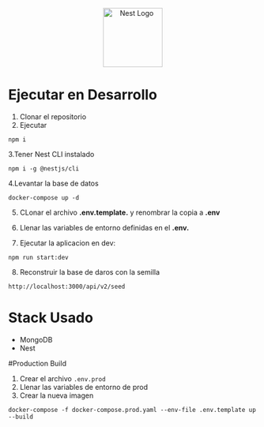 <p align="center">
  <a href="http://nestjs.com/" target="blank"><img src="https://nestjs.com/img/logo-small.svg" width="120" alt="Nest Logo" /></a>
</p>

# Ejecutar en Desarrollo
1. Clonar el repositorio
2. Ejecutar
```
npm i
```
3.Tener Nest CLI instalado
```
npm i -g @nestjs/cli
```
4.Levantar la base de datos
```
docker-compose up -d
```

5. CLonar el archivo __.env.template.__ y renombrar la copia a __.env__

6. Llenar las variables de entorno definidas en el __.env.__

7. Ejecutar la aplicacion en dev:
```
npm run start:dev
```

8. Reconstruir la base de daros con la semilla
```
http://localhost:3000/api/v2/seed
```

# Stack Usado
* MongoDB
* Nest

#Production Build
1. Crear el archivo ```.env.prod```
2. Llenar las variables de entorno de prod
3. Crear la nueva imagen 
``` 
docker-compose -f docker-compose.prod.yaml --env-file .env.template up --build
 ```